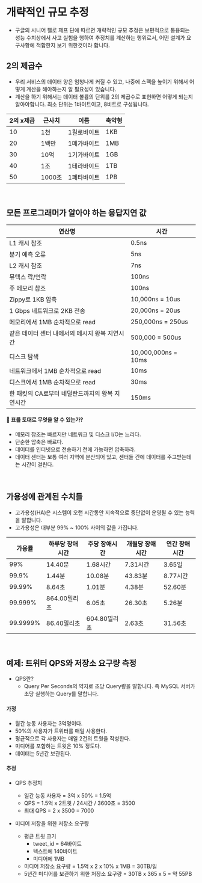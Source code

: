 # 개략적인 규모 추정

- 구글의 시니어 펠로 제프 딘에 따르면 개략적인 규모 추정은 보편적으로 통용되는 성능 수치상에서 사고 실험을 행하여 추정치를 계산하는 행위로서, 어떤 설계가 요구사항에 적합한지 보기 위한것이라 합니다.

## 2의 제곱수

- 우리 서비스의 데이터 양은 엄청나게 커질 수 있고, 나중에 스펙을 높이기 위해서 어떻게 계산을 해야하는지 알 필요성이 있습니다.
- 계산을 하기 위해서는 데이터 볼륨의 단위를 2의 제곱수로 표현하면 어떻게 되는지 알아야합니다. 최소 단위는 1바이트이고, 8비트로 구성됩니다.

|2의 x제곱|근사치|이름|축약형|
|------|------|------|------|
|10|1천|1킬로바이트|1KB|
|20|1백만|1메가바이트|1MB|
|30|10억|1기가바이트|1GB|
|40|1조|1테라바이트|1TB|
|50|1000조|1페타바이트|1PB|

<br>

## 모든 프로그래머가 알아야 하는 응답지연 값

|연산명|시간|
|------|------|
|L1 캐시 참조|0.5ns|
|분기 예측 오류|5ns|
|L2 캐시 참조|7ns|
|뮤텍스 락/언락|100ns|
|주 메모리 참조|100ns|
|Zippy로 1KB 압축|10,000ns = 10us|
|1 Gbps 네트워크로 2KB 전송|20,000ns = 20us|
|메모리에서 1MB 순차적으로 read|250,000ns = 250us|
|같은 데이터 센터 내에서의 메시지 왕복 지연시간|500,000 = 500us|
|디스크 탐색|10,000,000ns = 10ms|
|네트워크에서 1MB 순차적으로 read|10ms|
|디스크에서 1MB 순차적으로 read|30ms|
|한 패킷의 CA로부터 네덜란드까지의 왕복 지연시간|150ms|

#### 🤔 표를 토대로 무엇을 알 수 있는가?

- 메모리 참조는 빠르지만 네트워크 및 디스크 I/O는 느리다.
- 단순한 압축은 빠르다.
- 데이터를 인터넷으로 전송하기 전에 가능하면 압축하라.
- 데이터 센터는 보통 여러 지역에 분산되어 있고, 센터들 간에 데이터를 주고받는데는 시간이 걸린다.

<br>

## 가용성에 관계된 수치들

- 고가용성(HA)은 시스템이 오랜 시간동안 지속적으로 중단없이 운영될 수 있는 능력을 말합니다.
- 고가용성은 대부분 99% ~ 100% 사이의 값을 가집니다.

|가용률|하루당 장애시간|주당 장애시간|개월당 장애시간|연간 장애시간|
|------|------|------|------|------|
|99%|14.40분|1.68시간|7.31시간|3.65일|
|99.9%|1.44분|10.08분|43.83분|8.77시간|
|99.99%|8.64초|1.01분|4.38분|52.60분|
|99.999%|864.00밀리초|6.05초|26.30초|5.26분|
|99.9999%|86.40밀리초|604.80밀리초|2.63초|31.56초|

<br>

## 예제: 트위터 QPS와 저장소 요구량 측정

- QPS란?
  - Query Per Seconds의 약자로 초당 Query량을 말합니다. 즉 MySQL 서버가 초당 실행하는 Query를 말합니다.

#### 가정

- 월간 능동 사용자는 3억명이다.
- 50%의 사용자가 트위터를 매일 사용한다.
- 평균적으로 각 사용자는 매일 2건의 트윗을 작성한다.
- 미디어를 포함하는 트윗은 10% 정도다.
- 데이터는 5년간 보관된다.

#### 추정

- QPS 추정치
  - 일간 능동 사용자 = 3억 x 50% = 1.5억
  - QPS = 1.5억 x 2트윗 / 24시간 / 3600초 = 3500
  - 최대 QPS = 2 x 3500 = 7000
 
- 미디어 저장을 위한 저장소 요구량
  - 평균 트윗 크기
    - tweet_id = 64바이트
    - 텍스트에 140바이트
    - 미디어에 1MB
  - 미디어 저장소 요구량 = 1.5억 x 2 x 10% x 1MB = 30TB/일
  - 5년간 미디어를 보관하기 위한 저장소 요구량 = 30TB x 365 x 5 = 약 55PB













